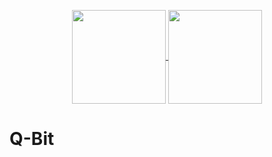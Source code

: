 <p align="center">
  <a href="https://github.com/dxvil-exe/Q-Bit">
    <img src="https://github.com/dxvil-exe/Q-Bit/blob/master/assets/images/qbit_trans_white.png#gh-dark-mode-only" width="150px" height="150px" align="center">
    <img src="https://github.com/dxvil-exe/Q-Bit/blob/master/assets/images/qbit_trans_blue.png#gh-light-mode-only" width="150px" height="150px" align="center">
  </a>
</p>
<h1>Q-Bit</h1>
